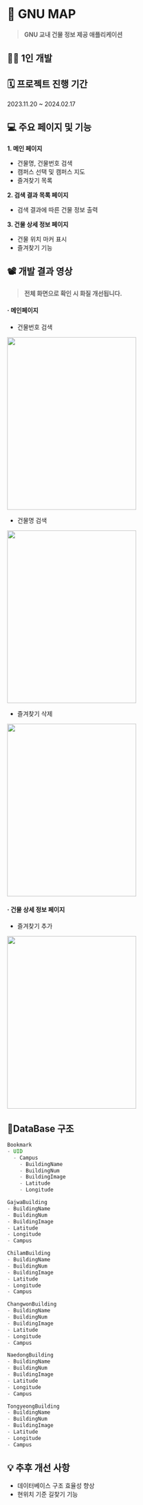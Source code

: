 # 🏫 GNU MAP
>#### GNU 교내 건물 정보 제공 애플리케이션

## 💁‍♀️ 1인 개발  
  
## 🗓 프로젝트 진행 기간
2023.11.20 ~ 2024.02.17

## 💻 주요 페이지 및 기능
**1. 메인 페이지**
- 건물명, 건물번호 검색
- 캠퍼스 선택 및 캠퍼스 지도
- 즐겨찾기 목록
  
**2. 검색 결과 목록 페이지**
- 검색 결과에 따른 건물 정보 출력

**3. 건물 상세 정보 페이지**
- 건물 위치 마커 표시
- 즐겨찾기 기능

## 📽️ 개발 결과 영상
>#### 전체 화면으로 확인 시 화질 개선됩니다.

#### · 메인페이지
- 건물번호 검색
<img src="https://github.com/hye1w/GNU_map/assets/105777703/35fd0ccd-bc7c-4bc4-bd88-6eeaa481e39e.gif" width="300" height="400"/> 

- 건물명 검색
<img src="https://github.com/hye1w/GNU_map/assets/105777703/8be97a89-067e-4c91-906c-3fb8a46521d6.gif" width="300" height="400"/>

- 즐겨찾기 삭제
<img src="https://github.com/hye1w/GNU_map/assets/105777703/c24cd74e-123e-4b46-a852-a36103a39cd4.gif" width="300" height="400"/>
 
#### · 건물 상세 정보 페이지
- 즐겨찾기 추가
<img src="https://github.com/hye1w/GNU_map/assets/105777703/e83e8674-ba5a-4d63-8a07-80fa28a5ecca.gif" width="300" height="400"/>

## 📁DataBase 구조
```java
Bookmark
- UID
  - Campus
    - BuildingName
    - BuildingNum
    - BuildingImage
    - Latitude
    - Longitude

GajwaBuilding
- BuildingName
- BuildingNum
- BuildingImage
- Latitude
- Longitude
- Campus

ChilamBuilding
- BuildingName
- BuildingNum
- BuildingImage
- Latitude
- Longitude
- Campus

ChangwonBuilding
- BuildingName
- BuildingNum
- BuildingImage
- Latitude
- Longitude
- Campus

NaedongBuilding
- BuildingName
- BuildingNum
- BuildingImage
- Latitude
- Longitude
- Campus

TongyeongBuilding
- BuildingName
- BuildingNum
- BuildingImage
- Latitude
- Longitude
- Campus

```

## 💡 추후 개선 사항
- 데이터베이스 구조 효율성 향상
- 현위치 기준 길찾기 기능
